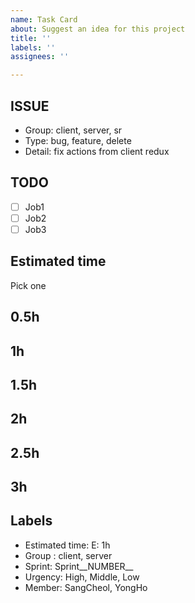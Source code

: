```yaml
---
name: Task Card
about: Suggest an idea for this project
title: ''
labels: ''
assignees: ''

---
```


## ISSUE
- Group: client, server, sr
- Type: bug, feature, delete
- Detail: fix actions from client redux

## TODO
- [ ] Job1
- [ ] Job2
- [ ] Job3

## Estimated time
Pick one

## 0.5h
## 1h
## 1.5h
## 2h
## 2.5h
## 3h

## Labels
- Estimated time: E: 1h
- Group : client, server
- Sprint: Sprint__NUMBER__
- Urgency: High, Middle, Low
- Member: SangCheol, YongHo
